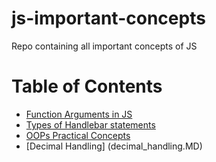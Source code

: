 # js-important-concepts
Repo containing all important concepts of JS

Table of Contents
=================

* [Function Arguments in JS](args_in_function.MD)
* [Types of Handlebar statements](handlebar_statement_types.MD)
* [OOPs Practical Concepts](oops_concepts.MD)
* [Decimal Handling] (decimal_handling.MD)
  
